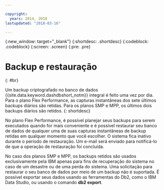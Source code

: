 ```yaml
---

copyright:
  years: 2014, 2018
lastupdated: "2018-03-16"

---
```


<!-- Attribute definitions --> 
{:new_window: target="_blank"}
{:shortdesc: .shortdesc}
{:codeblock: .codeblock}
{:screen: .screen}
{:pre: .pre}

# Backup e restauração
{: #br}

Um backup criptografado no banco de dados {{site.data.keyword.dashdbshort_notm}} integral é feito uma vez por
dia. 
Para o plano Flex Performance, as capturas instantâneas dos sete últimos backups diários são retidas. Para os planos SMP e MPP, os
últimos dois backups diários são retidos.
{: shortdesc}

No plano Flex Performance, é possível planejar seus backups para serem executados quando for mais conveniente e é possível restaurar
seu banco de dados de qualquer uma de suas capturas instantâneas de backup retidas em qualquer momento que você escolher. O sistema
fica inativo durante o período de restauração. Um e-mail será enviado para notificá-lo de que a operação de restauração foi
concluída.

No caso dos planos SMP e MPP, os backups retidos são usados exclusivamente pela IBM apenas para fins de recuperação do sistema no caso de um desastre ou de uma perda do sistema. Uma solicitação para restaurar o seu banco de dados por meio de um backup não é suportada. É possível exportar seus dados usando as ferramentas do Db2, como o IBM Data Studio, ou usando o comando **db2
export**. 
